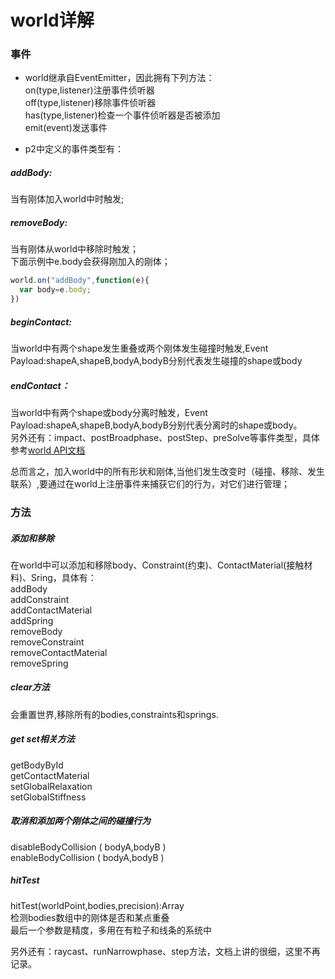# world详解

### 事件
* world继承自EventEmitter，因此拥有下列方法：<br>
on(type,listener)注册事件侦听器<br>
off(type,listener)移除事件侦听器<br>
has(type,listener)检查一个事件侦听器是否被添加<br>
emit(event)发送事件<br>

* p2中定义的事件类型有：<br>
##### addBody:
当有刚体加入world中时触发;<br>
##### removeBody:
当有刚体从world中移除时触发；<br>
下面示例中e.body会获得刚加入的刚体；
```typeScript
world.on("addBody",function(e){
  var body=e.body;
})
```
##### beginContact:
当world中有两个shape发生重叠或两个刚体发生碰撞时触发,Event Payload:shapeA,shapeB,bodyA,bodyB分别代表发生碰撞的shape或body
##### endContact：
当world中有两个shape或body分离时触发，Event Payload:shapeA,shapeB,bodyA,bodyB分别代表分离时的shape或body。<br>
另外还有：impact、postBroadphase、postStep、preSolve等事件类型，具体参考[world API文档](http://schteppe.github.io/p2.js/docs/classes/World.html)<br>

总而言之，加入world中的所有形状和刚体,当他们发生改变时（碰撞、移除、发生联系）,要通过在world上注册事件来捕获它们的行为，对它们进行管理；

### 方法
##### 添加和移除
在world中可以添加和移除body、Constraint(约束)、ContactMaterial(接触材料)、Sring，具体有：<br>
addBody<br>
addConstraint<br>
addContactMaterial<br>
addSpring<br>
removeBody<br>
removeConstraint<br>
removeContactMaterial<br>
removeSpring<br>
##### clear方法
会重置世界,移除所有的bodies,constraints和springs.
##### get set相关方法
getBodyById<br>
getContactMaterial<br>
setGlobalRelaxation<br>
setGlobalStiffness<br>

##### 取消和添加两个刚体之间的碰撞行为
disableBodyCollision ( bodyA,bodyB )<br>
enableBodyCollision ( bodyA,bodyB )<br>

##### hitTest
hitTest(worldPoint,bodies,precision):Array<br>
检测bodies数组中的刚体是否和某点重叠<br>
最后一个参数是精度，多用在有粒子和线条的系统中<br>

另外还有：raycast、runNarrowphase、step方法，文档上讲的很细，这里不再记录。

